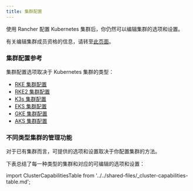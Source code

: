 ```yaml
---
title: 集群配置
---
```


<head>
  <link rel="canonical" href="https://ranchermanager.docs.rancher.com/zh/reference-guides/cluster-configuration"/>
</head>

使用 Rancher 配置 Kubernetes 集群后，你仍然可以编辑集群的选项和设置。

有关编辑集群成员资格的信息，请转至[此页面](../../how-to-guides/new-user-guides/manage-clusters/access-clusters/add-users-to-clusters.md)。

### 集群配置参考

集群配置选项取决于 Kubernetes 集群的类型：

- [RKE 集群配置](./rancher-server-configuration/rke1-cluster-configuration.md)
- [RKE2 集群配置](./rancher-server-configuration/rke2-cluster-configuration.md)
- [K3s 集群配置](./rancher-server-configuration/k3s-cluster-configuration.md)
- [EKS 集群配置](./rancher-server-configuration/eks-cluster-configuration.md)
- [GKE 集群配置](./rancher-server-configuration/gke-cluster-configuration/gke-cluster-configuration.md)
- [AKS 集群配置](./rancher-server-configuration/aks-cluster-configuration.md)

### 不同类型集群的管理功能

对于已有集群而言，可提供的选项和设置取决于你配置集群的方法。

下表总结了每一种类型的集群和对应的可编辑的选项和设置：

import ClusterCapabilitiesTable from '../../shared-files/_cluster-capabilities-table.md';

<ClusterCapabilitiesTable />
